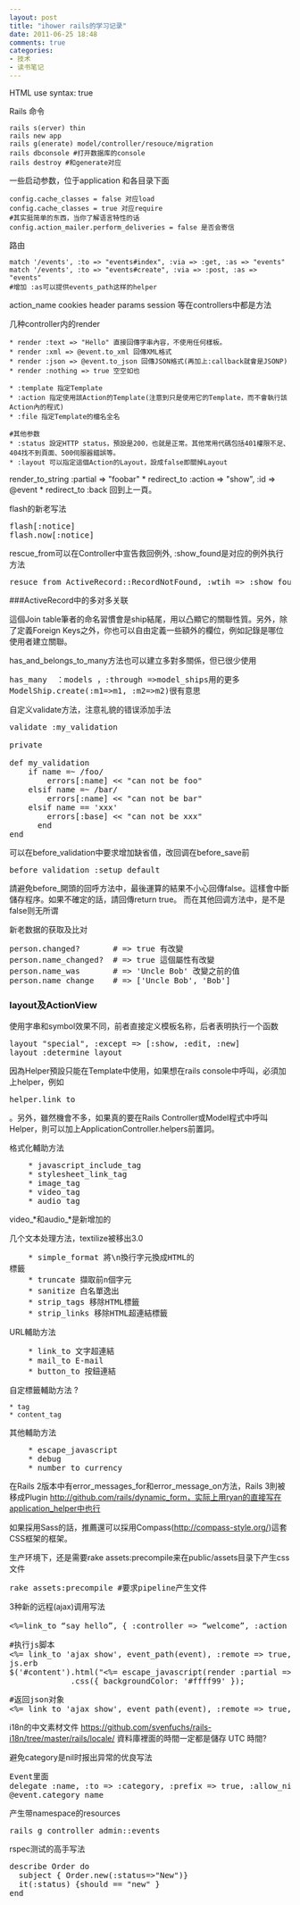```yaml
---
layout: post
title: "ihower rails的学习记录"
date: 2011-06-25 18:48
comments: true
categories: 
- 技术
- 读书笔记
---
```

HTML use syntax: true

Rails 命令

    rails s(erver) thin
    rails new app
    rails g(enerate) model/controller/resouce/migration
    rails dbconsole #打开数据库的console
    rails destroy #和generate对应


一些启动参数，位于application 和各目录下面

    config.cache_classes = false 对应load
    config.cache_classes = true 对应require
    #其实挺简单的东西，当你了解语言特性的话
    config.action_mailer.perform_deliveries = false 是否会寄信


路由

    match '/events', :to => "events#index", :via => :get, :as => "events"
    match '/events', :to => "events#create", :via => :post, :as => "events"
    #增加 :as可以提供events_path这样的helper


action_name cookies header params session 等在controllers中都是方法

几种controller内的render

    * render :text => "Hello" 直接回傳字串內容，不使用任何樣板。
    * render :xml => @event.to_xml 回傳XML格式
    * render :json => @event.to_json 回傳JSON格式(再加上:callback就會是JSONP)
    * render :nothing => true 空空如也

    * :template 指定Template
    * :action 指定使用該Action的Template(注意到只是使用它的Template，而不會執行該Action內的程式)
    * :file 指定Template的檔名全名

    #其他参数
    * :status 設定HTTP status，預設是200，也就是正常。其他常用代碼包括401權限不足、404找不到頁面、500伺服器錯誤等。
    * :layout 可以指定這個Action的Layout，設成false即關掉Layout
render_to_string :partial => "foobar"
    * redirect_to :action => "show", :id => @event
    * redirect_to :back 回到上一頁。
</pre>

flash的新老写法
<pre>
flash[:notice]
flash.now[:notice]
</pre>

rescue_from可以在Controller中宣告救回例外, :show_found是对应的例外执行方法
<pre>
resuce_from ActiveRecord::RecordNotFound, :wtih => :show_found
</pre>

###ActiveRecord中的多对多关联

這個Join table筆者的命名習慣會是ship結尾，用以凸顯它的關聯性質。另外，除了定義Foreign Keys之外，你也可以自由定義一些額外的欄位，例如記錄是哪位使用者建立關聯。

has_and_belongs_to_many方法也可以建立多對多關係，但已很少使用
<pre>
has_many  ：models ，:through =>model_ships用的更多
ModelShip.create(:m1=>m1, :m2=>m2)很有意思
</pre>

自定义validate方法，注意礼貌的错误添加手法
<pre>
validate :my_validation

private

def my_validation
    if name =~ /foo/
        errors[:name] << "can not be foo"
    elsif name =~ /bar/
        errors[:name] << "can not be bar"
    elsif name == 'xxx'
        errors[:base] << "can not be xxx"
      end
end
</pre>

可以在before_validation中要求增加缺省值，改回调在before_save前
<pre>
before_validation :setup_default
</pre>
請避免before_開頭的回呼方法中，最後運算的結果不小心回傳false。這樣會中斷儲存程序。如果不確定的話，請回傳return true。
而在其他回调方法中，是不是false则无所谓

新老数据的获取及比对
<pre>
person.changed?       # => true 有改變
person.name_changed?  # => true 這個屬性有改變
person.name_was       # => 'Uncle Bob' 改變之前的值
person.name_change    # => ['Uncle Bob', 'Bob']
</pre>

### layout及ActionView

使用字串和symbol效果不同，前者直接定义模板名称，后者表明执行一个函数
<pre>
layout "special", :except => [:show, :edit, :new]
layout :determine_layout
</pre>


因為Helper預設只能在Template中使用，如果想在rails console中呼叫，必須加上helper，例如<pre>helper.link_to</pre>。另外，雖然機會不多，如果真的要在Rails Controller或Model程式中呼叫Helper，則可以加上ApplicationController.helpers前置詞。

格式化輔助方法
<pre>
    * javascript_include_tag
    * stylesheet_link_tag
    * image_tag
    * video_tag
    * audio_tag
</pre>
video_*和audio_*是新增加的

几个文本处理方法，textilize被移出3.0
<pre>
    * simple_format 將\n換行字元換成HTML的<br>標籤
    * truncate 擷取前n個字元
    * sanitize 白名單逸出
    * strip_tags 移除HTML標籤
    * strip_links 移除HTML超連結標籤
</pre>

URL輔助方法
<pre>
    * link_to 文字超連結
    * mail_to E-mail
    * button_to 按鈕連結
</pre>

自定標籤輔助方法 ?

    * tag
    * content_tag

其他輔助方法
<pre>
    * escape_javascript
    * debug
    * number_to_currency
</pre>

在Rails 2版本中有error_messages_for和error_message_on方法，Rails 3則被移成Plugin http://github.com/rails/dynamic_form，实际上用ryan的直接写在application_helper中也行

如果採用Sass的話，推薦還可以採用Compass(http://compass-style.org/)這套CSS框架的框架。


生产环境下，还是需要rake assets:precompile来在public/assets目录下产生css文件
<pre>
rake assets:precompile #要求pipeline产生文件
</pre>

3种新的远程(ajax)调用写法
<pre>
<%=link_to “say hello”, { :controller => “welcome”, :action => “say” }, :id => “ajax-load”, :remote => true, “data-type” => “html”%> #替换整个html，相当于replace_html情形
</pre>
<pre>
#执行js脚本
<%= link_to 'ajax show', event_path(event), :remote => true, "data-type" => "script" %>
js.erb
$('#content').html("<%= escape_javascript(render :partial => 'event') %>")
             .css({ backgroundColor: '#ffff99' });
</pre>

<pre>
#返回json对象
<%= link_to 'ajax show', event_path(event), :remote => true, "data-type" => "json" %>
</pre>

i18n的中文素材文件
https://github.com/svenfuchs/rails-i18n/tree/master/rails/locale/
資料庫裡面的時間一定都是儲存 UTC 時間?

避免category是nil时报出异常的优良写法
<pre>
Event里面
delegate :name, :to => :category, :prefix => true, :allow_nil => true
@event.category_name
</pre>

产生带namespace的resources
<pre>
rails g controller admin::events
</pre>

rspec测试的高手写法
<pre>
describe Order do
  subject { Order.new(:status=>"New")}
  it(:status) {should == "new" }
end
</pre>
